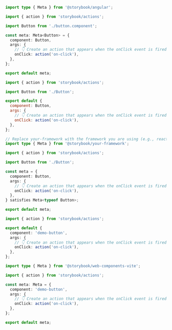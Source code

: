 ```ts filename="Button.stories.ts" renderer="angular" language="ts"
import type { Meta } from '@storybook/angular';

import { action } from 'storybook/actions';

import Button from './button.component';

const meta: Meta<Button> = {
  component: Button,
  args: {
    // 👇 Create an action that appears when the onClick event is fired
    onClick: action('on-click'),
  },
};

export default meta;
```

```js filename="Button.stories.js" renderer="common" language="js"
import { action } from 'storybook/actions';

import Button from './Button';

export default {
  component: Button,
  args: {
    // 👇 Create an action that appears when the onClick event is fired
    onClick: action('on-click'),
  },
};
```

```ts filename="Button.stories.ts" renderer="common" language="ts"
// Replace your-framework with the framework you are using (e.g., react-vite, vue3-vite, angular, etc.)
import type { Meta } from '@storybook/your-framework';

import { action } from 'storybook/actions';

import Button from './Button';

const meta = {
  component: Button,
  args: {
    // 👇 Create an action that appears when the onClick event is fired
    onClick: action('on-click'),
  },
} satisfies Meta<typeof Button>;

export default meta;
```

```ts filename="Button.stories.js" renderer="web-components" language="js"
import { action } from 'storybook/actions';

export default {
  component: 'demo-button',
  args: {
    // 👇 Create an action that appears when the onClick event is fired
    onClick: action('on-click'),
  },
};
```

```ts filename="Button.stories.ts" renderer="web-components" language="ts"
import type { Meta } from '@storybook/web-components-vite';

import { action } from 'storybook/actions';

const meta: Meta = {
  component: 'demo-button',
  args: {
    // 👇 Create an action that appears when the onClick event is fired
    onClick: action('on-click'),
  },
};

export default meta;
```
